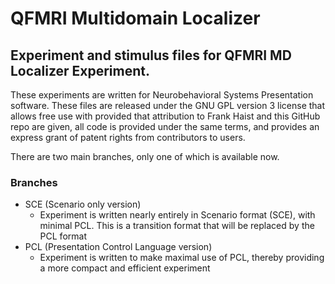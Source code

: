 # QFMRI Multidomain Localizer  
## Experiment and stimulus files for QFMRI MD Localizer Experiment.
These experiments are written for Neurobehavioral Systems Presentation software.
These files are released under the GNU GPL version 3 license that allows free use
with provided that attribution to Frank Haist and this GitHub repo are 
given, all code is provided under the same terms, and provides an express grant 
of patent rights from contributors to users.

There are two main branches, only one of which is available now.  
### Branches  
* SCE (Scenario only version) 
	* Experiment is written nearly entirely in Scenario format (SCE), with minimal PCL. This is a transition format that will be replaced by the PCL format
* PCL (Presentation Control Language version)
	* Experiment is written to make maximal use of PCL, thereby providing a more compact and efficient experiment
